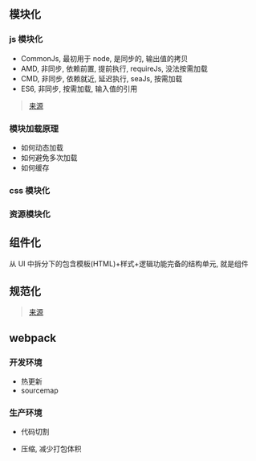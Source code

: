 ## 模块化

### js 模块化

- CommonJs, 最初用于 node, 是同步的, 输出值的拷贝
- AMD, 非同步, 依赖前置, 提前执行, requireJs, 没法按需加载
- CMD, 非同步, 依赖就近, 延迟执行, seaJs, 按需加载
- ES6, 非同步, 按需加载, 输入值的引用

> [来源](https://juejin.im/post/5b4420e7f265da0f4b7a7b27)

### 模块加载原理

- 如何动态加载
- 如何避免多次加载
- 如何缓存

### css 模块化

### 资源模块化

## 组件化

从 UI 中拆分下的包含模板(HTML)+样式+逻辑功能完备的结构单元, 就是组件

## 规范化

> [来源](https://www.zhihu.com/question/24558375)

## webpack

### 开发环境

- 热更新
- sourcemap

### 生产环境

- 代码切割

- 压缩, 减少打包体积
